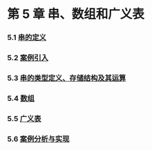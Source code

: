 # 第 5 章 串、数组和广义表

### 5.1 [串的定义](5-1%20串的定义)

### 5.2 [案例引入](5-2%20案例引入)

### 5.3 [串的类型定义、存储结构及其运算](5-3%20串的类型定义、存储结构及其运算)

### 5.4 [数组](5-4%20数组)

### 5.5 [广义表](5-5%20广义表)

### 5.6 [案例分析与实现](5-6%20案例分析与实现)